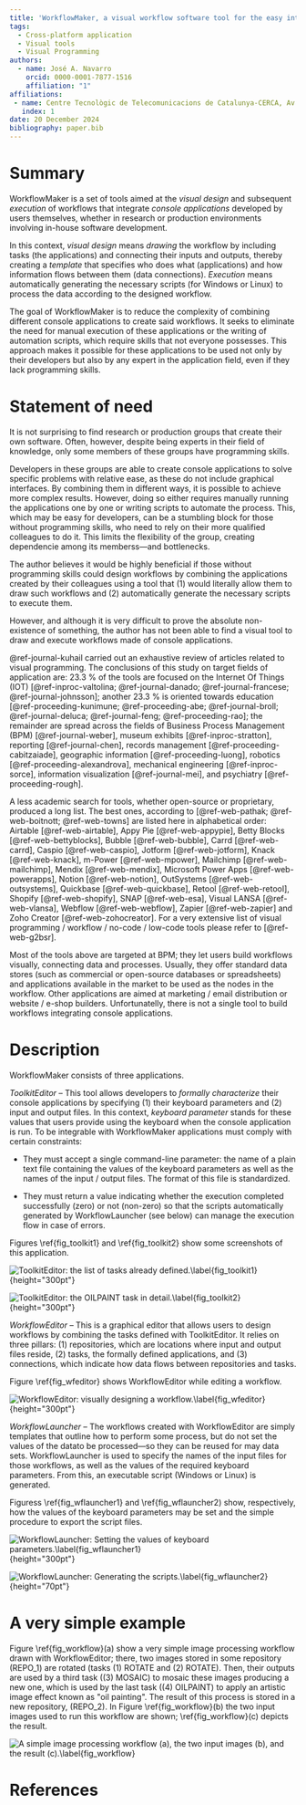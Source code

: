 ```yaml
---
title: 'WorkflowMaker, a visual workflow software tool for the easy integration of self-developed applications'
tags:
  - Cross-platform application
  - Visual tools
  - Visual Programming
authors:
  - name: José A. Navarro
    orcid: 0000-0001-7877-1516
    affiliation: "1" 
affiliations:
 - name: Centre Tecnològic de Telecomunicacions de Catalunya-CERCA, Av. Carl Friedrich Gauss 7, Castelldefels, 08860, Spain
   index: 1
date: 20 December 2024
bibliography: paper.bib
---
```


# Summary

WorkflowMaker is a set of tools aimed at the *visual design* and subsequent *execution* of
workflows that integrate *console applications* developed by users themselves, whether in
research or production environments involving in-house software development.

In this context, *visual design* means *drawing* the workflow by including tasks (the
applications) and connecting their inputs and outputs, thereby creating a *template* that
specifies who does what (applications) and how information flows between them
(data connections). *Execution* means automatically generating the necessary scripts
(for Windows or Linux) to process the data according to the designed workflow.

The goal of WorkflowMaker is to reduce the complexity of combining different console
applications to create said workflows. It seeks to eliminate the need for manual
execution of these applications or the writing of automation scripts, which require skills
that not everyone possesses. This approach makes it possible for these applications to be used
not only by their developers but also by any expert in the application field, even if they
lack programming skills.

# Statement of need

It is not surprising to find research or production groups that create their own software.
Often, however, despite being experts in their field of knowledge, only some members of
these groups have programming skills.

Developers in these groups are able to create console applications to solve specific problems
with relative ease, as these do not include graphical interfaces. By combining them in
different ways, it is possible to achieve more complex results. However, doing so either
requires manually running the applications one by one or writing scripts to automate the
process. This, which may be easy for developers, can be a stumbling block for those without
programming skills, who need to rely on their more qualified colleagues to do it.  This limits
the flexibility of the group, creating dependencie among its memberss&mdash;and bottlenecks.

The author believes it would be highly beneficial if those without programming skills
could design workflows by combining the applications created by their colleagues using a tool
that (1) would literally allow them to draw such workflows and (2) automatically generate the
necessary scripts to execute them.

However, and although it is very difficult to prove the absolute non-existence of something, the 
author has not been able to find a visual tool to draw and execute workflows made of console
applications.

@ref-journal-kuhail carried out an exhaustive review of articles related to visual programming.
The conclusions of this study on target fields of application are: 23.3 % of the tools are
focused on the Internet Of Things (IOT) 
[@ref-inproc-valtolina; @ref-journal-danado; @ref-journal-francese; @ref-journal-johnsson];
another 23.3 % is oriented towards education
[@ref-proceeding-kunimune; @ref-proceeding-abe; @ref-journal-broll; @ref-journal-deluca; @ref-journal-feng; @ref-proceeding-rao];
the remainder are spread across the fields of Business Process Management (BPM)
[@ref-journal-weber], museum exhibits [@ref-inproc-stratton], reporting [@ref-journal-chen],
records management [@ref-proceeding-cabitzaiade], geographic information [@ref-proceeding-luong],
robotics [@ref-proceeding-alexandrova], mechanical engineering [@ref-inproc-sorce], information
visualization [@ref-journal-mei], and psychiatry [@ref-proceeding-rough]. 

A less academic search for tools, whether open-source or proprietary, 
produced a long list. The best ones, according to 
[@ref-web-pathak; @ref-web-boitnott; @ref-web-towns] are listed here in alphabetical order:
Airtable [@ref-web-airtable], Appy Pie [@ref-web-appypie], Betty Blocks [@ref-web-bettyblocks],
Bubble [@ref-web-bubble], Carrd [@ref-web-carrd], Caspio [@ref-web-caspio], Jotform
[@ref-web-jotform], Knack [@ref-web-knack], m-Power [@ref-web-mpower], Mailchimp
[@ref-web-mailchimp], Mendix [@ref-web-mendix], Microsoft Power Apps [@ref-web-powerapps],
Notion [@ref-web-notion], OutSystems [@ref-web-outsystems], Quickbase [@ref-web-quickbase],
Retool [@ref-web-retool], Shopify [@ref-web-shopify], SNAP [@ref-web-esa], Visual LANSA
[@ref-web-vlansa], Webflow [@ref-web-webflow], Zapier [@ref-web-zapier] and  Zoho Creator
[@ref-web-zohocreator]. For a very extensive list of visual programming / workflow / no-code /
low-code tools please refer to [@ref-web-g2bsr].

Most of the tools above are targeted at BPM; they let users build workflows visually, connecting 
data and processes. Usually, they offer standard data stores (such as commercial or open-source 
databases or spreadsheets) and applications available in the market to be used as the nodes in 
the workflow. Other applications are aimed at marketing / email distribution or website / e-shop 
builders. Unfortunatelly, there is not a single tool to build workflows integrating console
applications.

# Description

WorkflowMaker consists of three applications.

*ToolkitEditor* – This tool allows developers to *formally characterize* their console
applications by specifying (1) their keyboard parameters and (2) input and output files.
In this context, *keyboard parameter* stands for these values that users provide using the
keyboard when the console application is run. To be integrable with WorkflowMaker applications
must comply with certain constraints:

  * They must accept a single command-line parameter: the name of a plain text file
    containing the values of the keyboard parameters as well as the names of the input /
    output files. The format of this file is standardized.

  * They must return a value indicating whether the execution completed successfully (zero)
    or not (non-zero) so that the scripts automatically generated by WorkflowLauncher (see
    below) can manage the execution flow in case of errors.

Figures \ref{fig_toolkit1} and \ref{fig_toolkit2} show some screenshots of this application.

![ToolkitEditor: the list of tasks already defined.\label{fig_toolkit1}](figure_toolkit1.png){height="300pt"}

![ToolkitEditor: the OILPAINT task in detail.\label{fig_toolkit2}](figure_toolkit2.png){height="300pt"}

*WorkflowEditor* – This is a graphical editor that allows users to design workflows by combining
the tasks defined with ToolkitEditor. It relies on three pillars: (1) repositories, which are
locations where input and output files reside, (2) tasks, the formally defined applications, and
(3) connections, which indicate how data flows between repositories and tasks.

Figure \ref{fig_wfeditor} shows WorkflowEditor while editing a workflow.

![WorkflowEditor: visually designing a workflow.\label{fig_wfeditor}](figure_wfeditor.png){height="300pt"}

*WorkflowLauncher* – The workflows created with WorkflowEditor are simply templates that
outline how to perform some process, but do not set the values of the datato be
processed&mdash;so they can be reused for may data sets. WorkflowLauncher is used to specify the
names of the input files for those workflows, as well as the values of the required keyboard
parameters. From this, an executable script (Windows or Linux) is generated.

Figuress \ref{fig_wflauncher1} and \ref{fig_wflauncher2) show, respectively, how the values of the keyboard parameters may be set and the simple procedure to export the script files.

![WorkflowLauncher: Setting the values of keyboard parameters.\label{fig_wflauncher1}](figure_wflauncher1.png){height="300pt"}

![WorkflowLauncher: Generating the scripts.\label{fig_wflauncher2}](figure_wflauncher2.png){height="70pt"}

# A very simple example

Figure \ref{fig_workflow}(a) show a very simple image processing workflow drawn with WorkflowEditor; there, two images stored in some repository (REPO_1) are rotated (tasks (1) ROTATE and (2) ROTATE). Then, their outputs are used by a third task ((3) MOSAIC) to mosaic these images producing a new one, which is used by the last task ((4) OILPAINT) to apply an
artistic image effect known as "oil painting". The result of this process is stored in
a new repository, (REPO_2). In Figure \ref{fig_workflow}(b) the two input images used to
run this workflow are shown; \ref{fig_workflow}(c) depicts the result.

![A simple image processing workflow (a), the two input images (b), and the result (c).\label{fig_workflow}](figure_workflow.png)

# References
